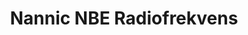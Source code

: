 ---
title: Nannic NBE Radiofrekvens
id: 3
description: ""
image: /img/default.jpg
slug: nannic-nbe-radiofrekvens
brandLogo: /img/brand_Default.png
brandUrl: " "
templateKey: category-page

---